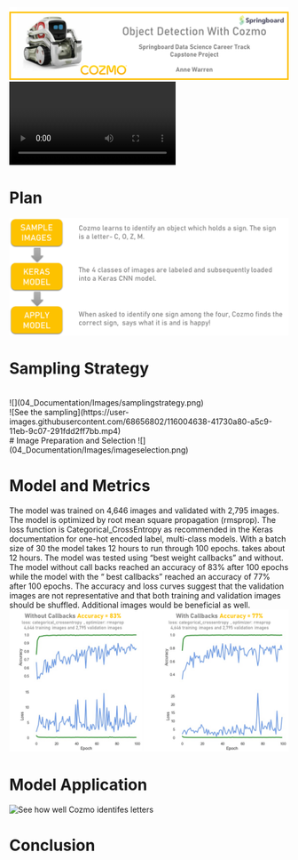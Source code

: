 ![](04_Documentation/Images/cozmoppt.png)
![Watch this intro from Cozmo](https://user-images.githubusercontent.com/68656802/116004638-41730a80-a5c9-11eb-9c07-291fdd2ff7bb.mp4)
<br>

# Plan


![](04_Documentation/Images/plan.png)
<br>

# Sampling Strategy
<br>
![](04_Documentation/Images/samplingstrategy.png)
<br>
![See the sampling](https://user-images.githubusercontent.com/68656802/116004638-41730a80-a5c9-11eb-9c07-291fdd2ff7bb.mp4)
<br>
#  Image Preparation and Selection
![](04_Documentation/Images/imageselection.png)

# Model and Metrics
The model was  trained on 4,646 images and validated with 2,795 images. The model is optimized by root mean square propagation (rmsprop). The loss function is Categorical_CrossEntropy as recommended in the Keras documentation for one-hot encoded label,  multi-class models. With a batch size of 30 the model takes 12 hours to run through 100 epochs. takes about 12 hours. The model was tested using “best weight callbacks” and without. The model without call backs reached an accuracy of 83% after 100 epochs while the model with the “ best callbacks” reached an accuracy of 77% after 100 epochs. The accuracy and loss curves suggest that the validation images are not representative and that both training and validation images should be shuffled. Additional images would be beneficial as well.
![](04_Documentation/Images/metrics.png)

# Model Application
![See how well Cozmo identifes letters](https://user-images.githubusercontent.com/68656802/116005682-b5afad00-a5cd-11eb-836b-49caee2c7c8a.png)

# Conclusion

